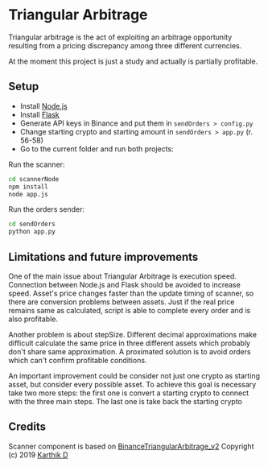 # Triangular Arbitrage
Triangular arbitrage is the act of exploiting an arbitrage opportunity resulting from a pricing discrepancy among three different currencies.

At the moment this project is just a study and actually is partially profitable.

## Setup
- Install [Node.js](https://nodejs.org/en/)
- Install [Flask](https://flask.palletsprojects.com/en/2.0.x/)
- Generate API keys in Binance and put them in `sendOrders > config.py`
- Change starting crypto and starting amount in `sendOrders > app.py` (r. 56-58)
- Go to the current folder and run both projects:

Run the scanner:
```bash
cd scannerNode
npm install
node app.js
```

Run the orders sender:
```bash
cd sendOrders
python app.py
```

## Limitations and future improvements
One of the main issue about Triangular Arbitrage is execution speed. Connection between Node.js and Flask should be avoided to increase speed. 
Asset's price changes faster than the update timing of scanner, so there are conversion problems between assets. Just if the real price remains same as calculated, script is able to complete every order and is also profitable. 


Another problem is about stepSize. Different decimal approximations make difficult calculate the same price in three different assets which probably don't share same approximation. A proximated solution is to avoid orders which can't confirm profitable conditions.


An important improvement could be consider not just one crypto as starting asset, but consider every possible asset. To achieve this goal is necessary take two more steps: the first one is convert a starting crypto to connect with the three main steps. The last one is take back the starting crypto

## Credits
Scanner component is based on [BinanceTriangularArbitrage_v2](https://github.com/karthik947/BinanceTriangularArbitrage_v2) 
Copyright (c) 2019 [Karthik D](https://github.com/karthik947)
